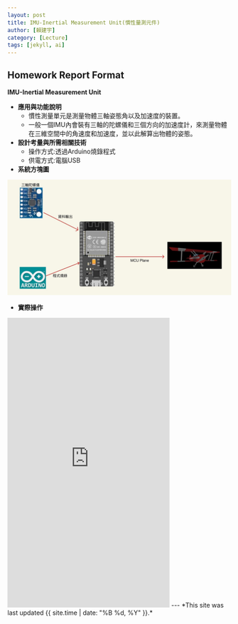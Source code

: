 ```yaml
---
layout: post
title: IMU-Inertial Measurement Unit(慣性量測元件)
author: [賴建宇]
category: [Lecture]
tags: [jekyll, ai]
---
```

## Homework Report Format
**IMU-Inertial Measurement Unit**<br>
* **應用與功能說明**<br>
  - 慣性測量單元是測量物體三軸姿態角以及加速度的裝置。
  - 一般一個IMU內會裝有三軸的陀螺儀和三個方向的加速度計，來測量物體在三維空間中的角速度和加速度，並以此解算出物體的姿態。
* **設計考量與所需相關技術**
  - 操作方式:透過Arduino燒錄程式
  - 供電方式:電腦USB
* **系統方塊圖**<br>

![](https://github.com/ouo0725/MCU-project/blob/main/images/S__4333570.jpg?raw=true)

* **實際操作**
<iframe width="365" height="650" src="https://www.youtube.com/embed/krWOEf0iQgQ" title="" frameborder="0" allow="accelerometer; autoplay; clipboard-write;encrypted-media; gyroscope; picture-in-picture; web-share" allowfullscreen></iframe>
---
*This site was last updated {{ site.time | date: "%B %d, %Y" }}.*


